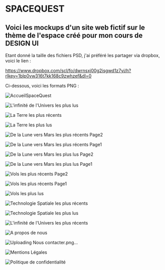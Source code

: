 # SPACEQUEST

## Voici les mockups d'un site web fictif sur le thème de l'espace créé pour mon cours de DESIGN UI
Etant donné la taille des fichiers PSD, j'ai préféré les partager via dropbox, voici le lien :

https://www.dropbox.com/scl/fo/dwrnsxj00g2isgwd1z7yi/h?rlkey=1blp0vw316t7kk168c9zwhzef&dl=0

Ci-dessous, voici les formats PNG :

![AccueilSpaceQuest](https://github.com/DHylan97/spacequestmockup/assets/86422525/fe3fda7a-a1af-4f51-8b5a-69db2e9d24ed)

![L'infinité de l'Univers les plus lus](https://github.com/DHylan97/spacequestmockup/assets/86422525/72e8a76b-2282-4d4a-86b3-8f730a860af7)

![La Terre les plus récents](https://github.com/DHylan97/spacequestmockup/assets/86422525/82dc626c-2ed9-4b36-a69b-16a6f5209407)

![La Terre les plus lus](https://github.com/DHylan97/spacequestmockup/assets/86422525/b0983cf9-97fd-40ec-9436-1821893828fc)

![De la Lune vers Mars les plus récents Page2](https://github.com/DHylan97/spacequestmockup/assets/86422525/4c19097c-802d-48fa-b87f-d5bc3e4dd843)

![De la Lune vers Mars les plus récents Page1](https://github.com/DHylan97/spacequestmockup/assets/86422525/04e65fc0-7dee-473f-9075-f8ee54b1deea)

![De la Lune vers Mars les plus lus Page2](https://github.com/DHylan97/spacequestmockup/assets/86422525/df612e82-d449-4005-91c5-1dd0c2a5a769)

![De la Lune vers Mars les plus lus Page1](https://github.com/DHylan97/spacequestmockup/assets/86422525/778b119b-1f37-42be-aa55-d2db7f96d40a)

![Vols les plus récents Page2](https://github.com/DHylan97/spacequestmockup/assets/86422525/de703290-8c1b-4519-a878-374d6e366a83)

![Vols les plus récents Page1](https://github.com/DHylan97/spacequestmockup/assets/86422525/a2120aec-3a3c-40a4-86c3-2d3d557556ec)

![Vols les plus lus](https://github.com/DHylan97/spacequestmockup/assets/86422525/f44b9426-db11-4fc4-a074-1158305c42e9)

![Technologie Spatiale les plus récents](https://github.com/DHylan97/spacequestmockup/assets/86422525/f52835e5-88ed-4108-8566-42444084117f)

![Technologie Spatiale les plus lus](https://github.com/DHylan97/spacequestmockup/assets/86422525/b668cda0-862a-46b1-ae7f-93a4e24a427e)

![L'infinité de l'Univers les plus récents](https://github.com/DHylan97/spacequestmockup/assets/86422525/8fecdbf8-e929-486a-82ec-8899a2a9b08e)

![A propos de nous](https://github.com/DHylan97/spacequestmockup/assets/86422525/33538be1-2991-4c73-ab47-105e93503a30)

![Uploading Nous contacter.png…]()

![Mentions Légales](https://github.com/DHylan97/spacequestmockup/assets/86422525/bdd2f782-19f4-4cda-9841-7a48a46b5b0a)

![Politique de confidentialité](https://github.com/DHylan97/spacequestmockup/assets/86422525/8e2627fb-f4b8-4a66-8271-52f8db417dbe)
